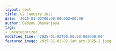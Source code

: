 ```yaml
---
layout: post
title: 02 january 2025
date: '2025-01-02T00:00:00.002+00:00'
author: Dedunu Dhananjaya
tags:
- uncategorized
modified_time: '2025-01-02T00:00:00.002+00:00'
featured_image: 2025-01-02-02-january-2025-2.jpeg
---
```


